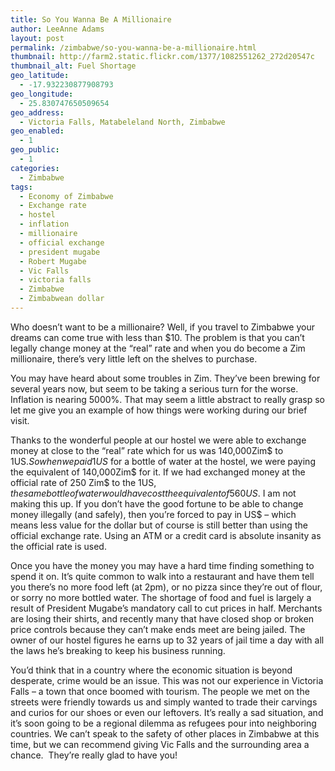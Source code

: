 ```yaml
---
title: So You Wanna Be A Millionaire
author: LeeAnne Adams
layout: post
permalink: /zimbabwe/so-you-wanna-be-a-millionaire.html
thumbnail: http://farm2.static.flickr.com/1377/1082551262_272d20547c
thumbnail_alt: Fuel Shortage
geo_latitude:
  - -17.932230877908793
geo_longitude:
  - 25.830747650509654
geo_address:
  - Victoria Falls, Matabeleland North, Zimbabwe
geo_enabled:
  - 1
geo_public:
  - 1
categories:
  - Zimbabwe
tags:
  - Economy of Zimbabwe
  - Exchange rate
  - hostel
  - inflation
  - millionaire
  - official exchange
  - president mugabe
  - Robert Mugabe
  - Vic Falls
  - victoria falls
  - Zimbabwe
  - Zimbabwean dollar
---
```

Who doesn&#8217;t want to be a millionaire? Well, if you travel to Zimbabwe your dreams can come true with less than $10. The problem is that you can&#8217;t legally change money at the &#8220;real&#8221; rate and when you do become a Zim millionaire, there&#8217;s very little left on the shelves to purchase.

You may have heard about some troubles in Zim. They&#8217;ve been brewing for several years now, but seem to be taking a serious turn for the worse. Inflation is nearing 5000%. That may seem a little abstract to really grasp so let me give you an example of how things were working during our brief visit.

Thanks to the wonderful people at our hostel we were able to exchange money at close to the &#8220;real&#8221; rate which for us was 140,000Zim$ to 1US$. So when we paid 1US$ for a bottle of water at the hostel, we were paying the equivalent of 140,000Zim$ for it. If we had exchanged money at the official rate of 250 Zim$ to the 1US$, the same bottle of water would have cost the equivalent of 560US$. I am not making this up. If you don&#8217;t have the good fortune to be able to change money illegally (and safely), then you&#8217;re forced to pay in US$ &#8211; which means less value for the dollar but of course is still better than using the official exchange rate. Using an ATM or a credit card is absolute insanity as the official rate is used.

Once you have the money you may have a hard time finding something to spend it on. It&#8217;s quite common to walk into a restaurant and have them tell you there&#8217;s no more food left (at 2pm), or no pizza since they&#8217;re out of flour, or sorry no more bottled water. The shortage of food and fuel is largely a result of President Mugabe&#8217;s mandatory call to cut prices in half. Merchants are losing their shirts, and recently many that have closed shop or broken price controls because they can&#8217;t make ends meet are being jailed. The owner of our hostel figures he earns up to 32 years of jail time a day with all the laws he&#8217;s breaking to keep his business running.

You&#8217;d think that in a country where the economic situation is beyond desperate, crime would be an issue. This was not our experience in Victoria Falls &#8211; a town that once boomed with tourism. The people we met on the streets were friendly towards us and simply wanted to trade their carvings and curios for our shoes or even our leftovers. It&#8217;s really a sad situation, and it&#8217;s soon going to be a regional dilemma as refugees pour into neighboring countries. We can&#8217;t speak to the safety of other places in Zimbabwe at this time, but we can recommend giving Vic Falls and the surrounding area a chance.  They&#8217;re really glad to have you!
